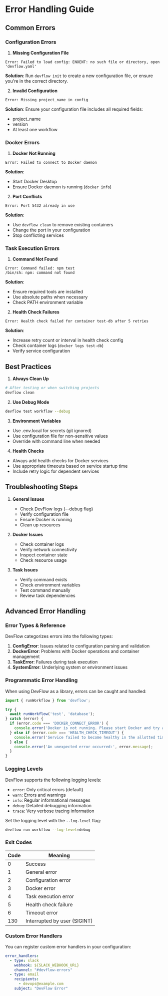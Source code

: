 # Error Handling Guide

## Common Errors

### Configuration Errors

1. **Missing Configuration File**
```
Error: Failed to load config: ENOENT: no such file or directory, open 'devflow.yaml'
```
**Solution**: Run `devflow init` to create a new configuration file, or ensure you're in the correct directory.

2. **Invalid Configuration**
```
Error: Missing project_name in config
```
**Solution**: Ensure your configuration file includes all required fields:
- project_name
- version
- At least one workflow

### Docker Errors

1. **Docker Not Running**
```
Error: Failed to connect to Docker daemon
```
**Solution**: 
- Start Docker Desktop
- Ensure Docker daemon is running (`docker info`)

2. **Port Conflicts**
```
Error: Port 5432 already in use
```
**Solution**:
- Use `devflow clean` to remove existing containers
- Change the port in your configuration
- Stop conflicting services

### Task Execution Errors

1. **Command Not Found**
```
Error: Command failed: npm test
/bin/sh: npm: command not found
```
**Solution**:
- Ensure required tools are installed
- Use absolute paths when necessary
- Check PATH environment variable

2. **Health Check Failures**
```
Error: Health check failed for container test-db after 5 retries
```
**Solution**:
- Increase retry count or interval in health check config
- Check container logs (`docker logs test-db`)
- Verify service configuration

## Best Practices

1. **Always Clean Up**
```bash
# After testing or when switching projects
devflow clean
```

2. **Use Debug Mode**
```bash
devflow test workflow --debug
```

3. **Environment Variables**
- Use .env.local for secrets (git ignored)
- Use configuration file for non-sensitive values
- Override with command line when needed

4. **Health Checks**
- Always add health checks for Docker services
- Use appropriate timeouts based on service startup time
- Include retry logic for dependent services

## Troubleshooting Steps

1. **General Issues**
   - Check DevFlow logs (--debug flag)
   - Verify configuration file
   - Ensure Docker is running
   - Clean up resources

2. **Docker Issues**
   - Check container logs
   - Verify network connectivity
   - Inspect container state
   - Check resource usage

3. **Task Issues**
   - Verify command exists
   - Check environment variables
   - Test command manually
   - Review task dependencies 

## Advanced Error Handling

### Error Types & Reference

DevFlow categorizes errors into the following types:

1. **ConfigError**: Issues related to configuration parsing and validation
2. **DockerError**: Problems with Docker operations and container management
3. **TaskError**: Failures during task execution
4. **SystemError**: Underlying system or environment issues

### Programmatic Error Handling

When using DevFlow as a library, errors can be caught and handled:

```typescript
import { runWorkflow } from 'devflow';

try {
  await runWorkflow('test', 'database');
} catch (error) {
  if (error.code === 'DOCKER_CONNECT_ERROR') {
    console.error('Docker is not running. Please start Docker and try again.');
  } else if (error.code === 'HEALTH_CHECK_TIMEOUT') {
    console.error('Service failed to become healthy in the allotted time.');
  } else {
    console.error('An unexpected error occurred:', error.message);
  }
}
```

### Logging Levels

DevFlow supports the following logging levels:

- `error`: Only critical errors (default)
- `warn`: Errors and warnings
- `info`: Regular informational messages
- `debug`: Detailed debugging information
- `trace`: Very verbose tracing information

Set the logging level with the `--log-level` flag:

```bash
devflow run workflow --log-level=debug
```

### Exit Codes

| Code | Meaning                    |
|------|-----------------------------|
| 0    | Success                     |
| 1    | General error               |
| 2    | Configuration error         |
| 3    | Docker error                |
| 4    | Task execution error        |
| 5    | Health check failure        |
| 6    | Timeout error               |
| 130  | Interrupted by user (SIGINT)|

### Custom Error Handlers

You can register custom error handlers in your configuration:

```yaml
error_handlers:
  - type: slack
    webhook: ${SLACK_WEBHOOK_URL}
    channel: "#devflow-errors"
  - type: email
    recipients: 
      - devops@example.com
    subject: "DevFlow Error"
``` 